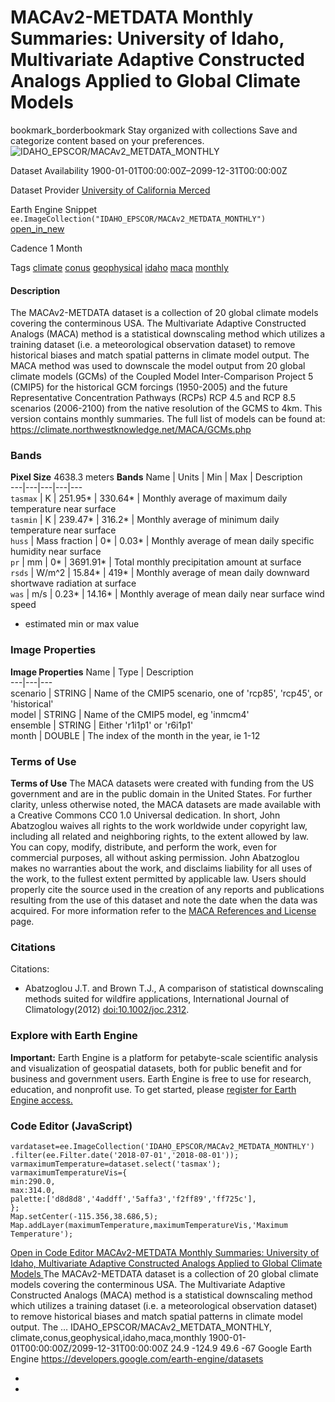  
#  MACAv2-METDATA Monthly Summaries: University of Idaho, Multivariate Adaptive Constructed Analogs Applied to Global Climate Models 
bookmark_borderbookmark Stay organized with collections  Save and categorize content based on your preferences. 
![IDAHO_EPSCOR/MACAv2_METDATA_MONTHLY](https://developers.google.com/earth-engine/datasets/images/IDAHO_EPSCOR/IDAHO_EPSCOR_MACAv2_METDATA_MONTHLY_sample.png) 

Dataset Availability
    1900-01-01T00:00:00Z–2099-12-31T00:00:00Z 

Dataset Provider
     [ University of California Merced ](http://www.climatologylab.org/maca.html) 

Earth Engine Snippet
     `    ee.ImageCollection("IDAHO_EPSCOR/MACAv2_METDATA_MONTHLY")   ` [ open_in_new ](https://code.earthengine.google.com/?scriptPath=Examples:Datasets/IDAHO_EPSCOR/IDAHO_EPSCOR_MACAv2_METDATA_MONTHLY) 

Cadence
    1 Month 

Tags
     [climate](https://developers.google.com/earth-engine/datasets/tags/climate) [conus](https://developers.google.com/earth-engine/datasets/tags/conus) [geophysical](https://developers.google.com/earth-engine/datasets/tags/geophysical) [idaho](https://developers.google.com/earth-engine/datasets/tags/idaho) [maca](https://developers.google.com/earth-engine/datasets/tags/maca) [monthly](https://developers.google.com/earth-engine/datasets/tags/monthly)
#### Description
The MACAv2-METDATA dataset is a collection of 20 global climate models covering the conterminous USA. The Multivariate Adaptive Constructed Analogs (MACA) method is a statistical downscaling method which utilizes a training dataset (i.e. a meteorological observation dataset) to remove historical biases and match spatial patterns in climate model output.
The MACA method was used to downscale the model output from 20 global climate models (GCMs) of the Coupled Model Inter-Comparison Project 5 (CMIP5) for the historical GCM forcings (1950-2005) and the future Representative Concentration Pathways (RCPs) RCP 4.5 and RCP 8.5 scenarios (2006-2100) from the native resolution of the GCMS to 4km.
This version contains monthly summaries.
The full list of models can be found at: <https://climate.northwestknowledge.net/MACA/GCMs.php>
### Bands
**Pixel Size** 4638.3 meters 
**Bands**
Name | Units | Min | Max | Description  
---|---|---|---|---  
`tasmax` | K |  251.95*  |  330.64*  | Monthly average of maximum daily temperature near surface  
`tasmin` | K |  239.47*  |  316.2*  | Monthly average of minimum daily temperature near surface  
`huss` | Mass fraction |  0*  |  0.03*  | Monthly average of mean daily specific humidity near surface  
`pr` | mm |  0*  |  3691.91*  | Total monthly precipitation amount at surface  
`rsds` | W/m^2 |  15.84*  |  419*  | Monthly average of mean daily downward shortwave radiation at surface  
`was` | m/s |  0.23*  |  14.16*  | Monthly average of mean daily near surface wind speed  
* estimated min or max value 
### Image Properties
**Image Properties**
Name | Type | Description  
---|---|---  
scenario | STRING | Name of the CMIP5 scenario, one of 'rcp85', 'rcp45', or 'historical'  
model | STRING | Name of the CMIP5 model, eg 'inmcm4'  
ensemble | STRING | Either 'r1i1p1' or 'r6i1p1'  
month | DOUBLE | The index of the month in the year, ie 1-12  
### Terms of Use
**Terms of Use**
The MACA datasets were created with funding from the US government and are in the public domain in the United States. For further clarity, unless otherwise noted, the MACA datasets are made available with a Creative Commons CC0 1.0 Universal dedication. In short, John Abatzoglou waives all rights to the work worldwide under copyright law, including all related and neighboring rights, to the extent allowed by law. You can copy, modify, distribute, and perform the work, even for commercial purposes, all without asking permission. John Abatzoglou makes no warranties about the work, and disclaims liability for all uses of the work, to the fullest extent permitted by applicable law. Users should properly cite the source used in the creation of any reports and publications resulting from the use of this dataset and note the date when the data was acquired. For more information refer to the [MACA References and License](https://climate.northwestknowledge.net/MACA/MACAreferences.php) page.
### Citations
Citations:
  * Abatzoglou J.T. and Brown T.J., A comparison of statistical downscaling methods suited for wildfire applications, International Journal of Climatology(2012) [doi:10.1002/joc.2312](https://doi.org/10.1002/joc.2312).


### Explore with Earth Engine
**Important:** Earth Engine is a platform for petabyte-scale scientific analysis and visualization of geospatial datasets, both for public benefit and for business and government users. Earth Engine is free to use for research, education, and nonprofit use. To get started, please [register for Earth Engine access.](https://console.cloud.google.com/earth-engine)
### Code Editor (JavaScript)
```
vardataset=ee.ImageCollection('IDAHO_EPSCOR/MACAv2_METDATA_MONTHLY')
.filter(ee.Filter.date('2018-07-01','2018-08-01'));
varmaximumTemperature=dataset.select('tasmax');
varmaximumTemperatureVis={
min:290.0,
max:314.0,
palette:['d8d8d8','4addff','5affa3','f2ff89','ff725c'],
};
Map.setCenter(-115.356,38.686,5);
Map.addLayer(maximumTemperature,maximumTemperatureVis,'Maximum Temperature');
```
[ Open in Code Editor ](https://code.earthengine.google.com/?scriptPath=Examples:Datasets/IDAHO_EPSCOR/IDAHO_EPSCOR_MACAv2_METDATA_MONTHLY)
[ MACAv2-METDATA Monthly Summaries: University of Idaho, Multivariate Adaptive Constructed Analogs Applied to Global Climate Models ](https://developers.google.com/earth-engine/datasets/catalog/IDAHO_EPSCOR_MACAv2_METDATA_MONTHLY)
The MACAv2-METDATA dataset is a collection of 20 global climate models covering the conterminous USA. The Multivariate Adaptive Constructed Analogs (MACA) method is a statistical downscaling method which utilizes a training dataset (i.e. a meteorological observation dataset) to remove historical biases and match spatial patterns in climate model output. The …
IDAHO_EPSCOR/MACAv2_METDATA_MONTHLY, climate,conus,geophysical,idaho,maca,monthly 
1900-01-01T00:00:00Z/2099-12-31T00:00:00Z
24.9 -124.9 49.6 -67 
Google Earth Engine
https://developers.google.com/earth-engine/datasets
  * [ ](https://doi.org/http://www.climatologylab.org/maca.html)
  * [ ](https://doi.org/https://developers.google.com/earth-engine/datasets/catalog/IDAHO_EPSCOR_MACAv2_METDATA_MONTHLY)


